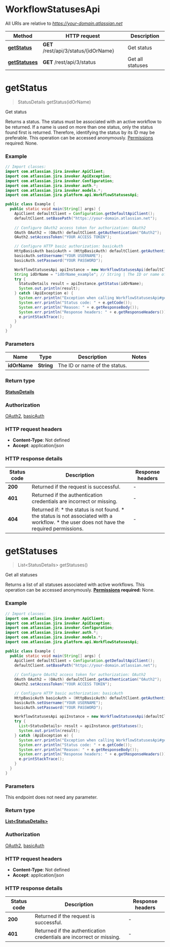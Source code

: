 # WorkflowStatusesApi

All URIs are relative to *https://your-domain.atlassian.net*

| Method | HTTP request | Description |
|------------- | ------------- | -------------|
| [**getStatus**](WorkflowStatusesApi.md#getStatus) | **GET** /rest/api/3/status/{idOrName} | Get status |
| [**getStatuses**](WorkflowStatusesApi.md#getStatuses) | **GET** /rest/api/3/status | Get all statuses |


<a id="getStatus"></a>
# **getStatus**
> StatusDetails getStatus(idOrName)

Get status

Returns a status. The status must be associated with an active workflow to be returned.  If a name is used on more than one status, only the status found first is returned. Therefore, identifying the status by its ID may be preferable.  This operation can be accessed anonymously.  [Permissions](#permissions) required: None.

### Example
```java
// Import classes:
import com.atlassian.jira.invoker.ApiClient;
import com.atlassian.jira.invoker.ApiException;
import com.atlassian.jira.invoker.Configuration;
import com.atlassian.jira.invoker.auth.*;
import com.atlassian.jira.invoker.models.*;
import com.atlassian.jira.platform.api.WorkflowStatusesApi;

public class Example {
  public static void main(String[] args) {
    ApiClient defaultClient = Configuration.getDefaultApiClient();
    defaultClient.setBasePath("https://your-domain.atlassian.net");
    
    // Configure OAuth2 access token for authorization: OAuth2
    OAuth OAuth2 = (OAuth) defaultClient.getAuthentication("OAuth2");
    OAuth2.setAccessToken("YOUR ACCESS TOKEN");

    // Configure HTTP basic authorization: basicAuth
    HttpBasicAuth basicAuth = (HttpBasicAuth) defaultClient.getAuthentication("basicAuth");
    basicAuth.setUsername("YOUR USERNAME");
    basicAuth.setPassword("YOUR PASSWORD");

    WorkflowStatusesApi apiInstance = new WorkflowStatusesApi(defaultClient);
    String idOrName = "idOrName_example"; // String | The ID or name of the status.
    try {
      StatusDetails result = apiInstance.getStatus(idOrName);
      System.out.println(result);
    } catch (ApiException e) {
      System.err.println("Exception when calling WorkflowStatusesApi#getStatus");
      System.err.println("Status code: " + e.getCode());
      System.err.println("Reason: " + e.getResponseBody());
      System.err.println("Response headers: " + e.getResponseHeaders());
      e.printStackTrace();
    }
  }
}
```

### Parameters

| Name | Type | Description  | Notes |
|------------- | ------------- | ------------- | -------------|
| **idOrName** | **String**| The ID or name of the status. | |

### Return type

[**StatusDetails**](StatusDetails.md)

### Authorization

[OAuth2](../README.md#OAuth2), [basicAuth](../README.md#basicAuth)

### HTTP request headers

 - **Content-Type**: Not defined
 - **Accept**: application/json

### HTTP response details
| Status code | Description | Response headers |
|-------------|-------------|------------------|
| **200** | Returned if the request is successful. |  -  |
| **401** | Returned if the authentication credentials are incorrect or missing. |  -  |
| **404** | Returned if:   *  the status is not found.  *  the status is not associated with a workflow.  *  the user does not have the required permissions. |  -  |

<a id="getStatuses"></a>
# **getStatuses**
> List&lt;StatusDetails&gt; getStatuses()

Get all statuses

Returns a list of all statuses associated with active workflows.  This operation can be accessed anonymously.  **[Permissions](#permissions) required:** None.

### Example
```java
// Import classes:
import com.atlassian.jira.invoker.ApiClient;
import com.atlassian.jira.invoker.ApiException;
import com.atlassian.jira.invoker.Configuration;
import com.atlassian.jira.invoker.auth.*;
import com.atlassian.jira.invoker.models.*;
import com.atlassian.jira.platform.api.WorkflowStatusesApi;

public class Example {
  public static void main(String[] args) {
    ApiClient defaultClient = Configuration.getDefaultApiClient();
    defaultClient.setBasePath("https://your-domain.atlassian.net");
    
    // Configure OAuth2 access token for authorization: OAuth2
    OAuth OAuth2 = (OAuth) defaultClient.getAuthentication("OAuth2");
    OAuth2.setAccessToken("YOUR ACCESS TOKEN");

    // Configure HTTP basic authorization: basicAuth
    HttpBasicAuth basicAuth = (HttpBasicAuth) defaultClient.getAuthentication("basicAuth");
    basicAuth.setUsername("YOUR USERNAME");
    basicAuth.setPassword("YOUR PASSWORD");

    WorkflowStatusesApi apiInstance = new WorkflowStatusesApi(defaultClient);
    try {
      List<StatusDetails> result = apiInstance.getStatuses();
      System.out.println(result);
    } catch (ApiException e) {
      System.err.println("Exception when calling WorkflowStatusesApi#getStatuses");
      System.err.println("Status code: " + e.getCode());
      System.err.println("Reason: " + e.getResponseBody());
      System.err.println("Response headers: " + e.getResponseHeaders());
      e.printStackTrace();
    }
  }
}
```

### Parameters
This endpoint does not need any parameter.

### Return type

[**List&lt;StatusDetails&gt;**](StatusDetails.md)

### Authorization

[OAuth2](../README.md#OAuth2), [basicAuth](../README.md#basicAuth)

### HTTP request headers

 - **Content-Type**: Not defined
 - **Accept**: application/json

### HTTP response details
| Status code | Description | Response headers |
|-------------|-------------|------------------|
| **200** | Returned if the request is successful. |  -  |
| **401** | Returned if the authentication credentials are incorrect or missing. |  -  |

